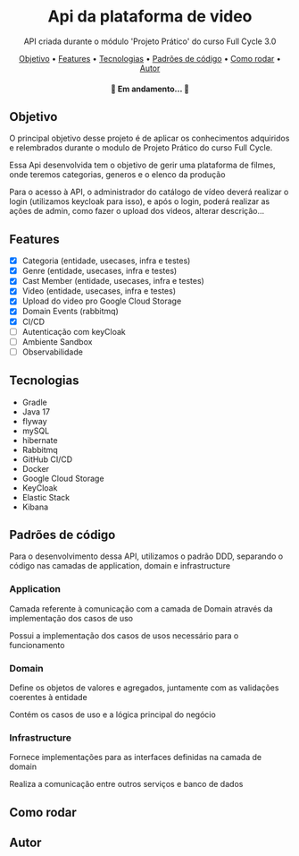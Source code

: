 <h1 align="center">Api da plataforma de video</h1>

<p align="center">API criada durante o módulo 'Projeto Prático' do curso Full Cycle 3.0</p>

<p align="center">
 <a href="#objetivo">Objetivo</a> •
 <a href="#features">Features</a> •
 <a href="#tecnologias">Tecnologias</a> • 
 <a href="#padroes-de-codigo">Padrões de código</a> • 
 <a href="#como-rodar">Como rodar</a> • 
 <a href="#autor">Autor</a>
</p>

<h4 align="center"> 
	🚧  Em andamento...  🚧
</h4>

## Objetivo

<p>O principal objetivo desse projeto é de aplicar os conhecimentos adquiridos e relembrados durante o modulo de Projeto Prático do curso Full Cycle. </p>
<p>Essa Api desenvolvida tem o objetivo de gerir uma plataforma de filmes, onde teremos categorias, generos e o elenco da produção </p>
<p>Para o acesso à API, o administrador do catálogo de vídeo deverá realizar o login (utilizamos keycloak para isso), e após o login, poderá realizar as ações de admin, como fazer o upload dos videos, alterar descrição...</p>

## Features
  - [x] Categoria (entidade, usecases, infra e testes)
  - [x] Genre (entidade, usecases, infra e testes)
  - [x] Cast Member (entidade, usecases, infra e testes)
  - [x] Video (entidade, usecases, infra e testes)
  - [x] Upload do video pro Google Cloud Storage
  - [x] Domain Events (rabbitmq)
  - [x] CI/CD
  - [ ] Autenticação com keyCloak
  - [ ] Ambiente Sandbox
  - [ ] Observabilidade

## Tecnologias
  - Gradle
  - Java 17
  - flyway
  - mySQL
  - hibernate
  - Rabbitmq
  - GitHub CI/CD
  - Docker
  - Google Cloud Storage
  - KeyCloak
  - Elastic Stack
  - Kibana

## Padrões de código

<p>Para o desenvolvimento dessa API, utilizamos o padrão DDD, separando o código nas camadas de application, domain e infrastructure</p>
<h3>Application</h3>
<p>Camada referente à comunicação com a camada de Domain através da implementação dos casos de uso</p>
<p>Possui a implementação dos casos de usos necessário para o funcionamento</p>

<h3>Domain</h3>
<p>Define os objetos de valores e agregados, juntamente com as validações coerentes à entidade</p>
<p>Contém os casos de uso e a lógica principal do negócio</p>

<h3>Infrastructure</h3>
<p>Fornece implementações para as interfaces definidas na camada de domain</p>
<p>Realiza a comunicação entre outros serviços e banco de dados</p>


## Como rodar

## Autor
